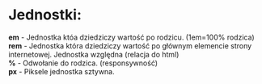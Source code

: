 # Jednostki: #
**em** - Jednostka któa dziedziczy wartość po rodzicu. (1em=100% rodzica)  
**rem** - Jednostka która dziedziczy wartość po głównym elemencie strony internetowej. Jednostka względna (relacja do html)  
**%** - Odwołanie do rodzica. (responsywność)  
**px** - Piksele jednostka sztywna.
